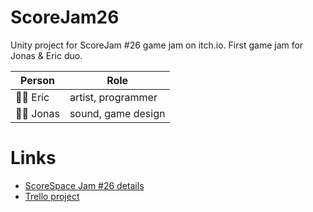 # ScoreJam26
Unity project for ScoreJam #26 game jam on itch.io. First game jam for Jonas & Eric duo. 

| Person | Role| 
| --- | --- | 
| 🧙‍♂️ Eric | artist, programmer |
| 👨‍🚀 Jonas | sound, game design | 

# Links
- [ScoreSpace Jam #26 details](https://itch.io/jam/scorejam26) 
- [Trello project](https://trello.com/b/Cg4bAYnx/scorespace-jam-26)
